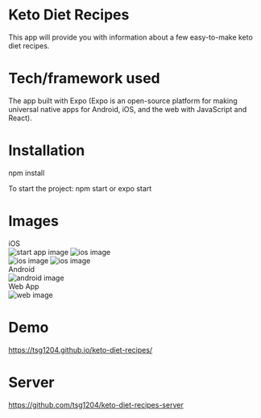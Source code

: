 # Keto Diet Recipes 

This app will provide you with information about a few easy-to-make keto diet recipes.

# Tech/framework used
The app built with Expo (Expo is an open-source platform for making universal native apps for Android, iOS, and the web with JavaScript and React). 


# Installation
npm install

To start the project:
npm start or expo start

# Images
iOS\
![start app image](assets/start-page.png)
![ios image](assets/ios-img.png)\
![ios image](assets/ios-calculator.png)
![ios image](assets/ios-calc-result.png)\
Android\
![android image](assets/android-img.png)\
Web App\
![web image](assets/web-img.png)

# Demo
https://tsg1204.github.io/keto-diet-recipes/

# Server
https://github.com/tsg1204/keto-diet-recipes-server


